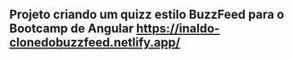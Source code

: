 ## Projeto criando um quizz estilo BuzzFeed para o Bootcamp de Angular  https://inaldo-clonedobuzzfeed.netlify.app/
 
